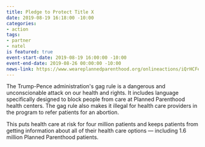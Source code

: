 ```yaml
---
title: Pledge to Protect Title X
date: 2019-08-19 16:18:00 -10:00
categories:
- action
tags:
- partner
- natel
is featured: true
event-start-date: 2019-08-19 16:00:00 -10:00
event-end-date: 2019-08-26 00:00:00 -10:00
news-link: https://www.weareplannedparenthood.org/onlineactions/iQrHCFeMvUeB5eAuAoP1NA2?sourceid=1006642&ms=3NALz1908S1N1A&_ga=2.1892721.1960242811.1565903004-855386583.1559174219
---
```


The Trump-Pence administration's gag rule is a dangerous and unconscionable attack on our health and rights. It includes language specifically designed to block people from care at Planned Parenthood health centers. The gag rule also makes it illegal for health care providers in the program to refer patients for an abortion.

This puts health care at risk for four million patients and keeps patients from getting information about all of their health care options — including 1.6 million Planned Parenthood patients.